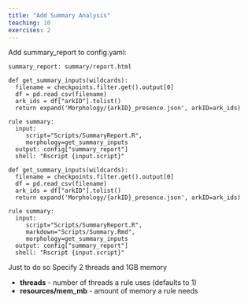 ```yaml
---
title: "Add Summary Analysis"
teaching: 10
exercises: 2
---
```


Add summary_report to config.yaml:



```
summary_report: summary/report.html
```

```
def get_summary_inputs(wildcards):
  filename = checkpoints.filter.get().output[0]
  df = pd.read_csv(filename)
  ark_ids = df["arkID"].tolist()
  return expand('Morphology/{arkID}_presence.json', arkID=ark_ids)

rule summary:
  input:
     script="Scripts/SummaryReport.R",
     morphology=get_summary_inputs
  output: config["summary_report"]
  shell: "Rscript {input.script}"
```

```
def get_summary_inputs(wildcards):
  filename = checkpoints.filter.get().output[0]
  df = pd.read_csv(filename)
  ark_ids = df["arkID"].tolist()
  return expand('Morphology/{arkID}_presence.json', arkID=ark_ids)

rule summary:
  input:
     script="Scripts/SummaryReport.R",
     markdown="Scripts/Summary.Rmd",
     morphology=get_summary_inputs
  output: config["summary_report"]
  shell: "Rscript {input.script}"
```

Just to do so Specify 2 threads and 1GB memory
- __threads__ - number of threads a rule uses (defaults to 1)
- __resources/mem_mb__ - amount of memory a rule needs
